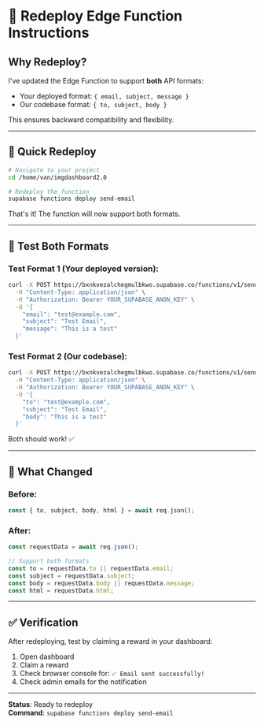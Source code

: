 # 🔄 Redeploy Edge Function Instructions

## Why Redeploy?

I've updated the Edge Function to support **both** API formats:
- Your deployed format: `{ email, subject, message }`
- Our codebase format: `{ to, subject, body }`

This ensures backward compatibility and flexibility.

---

## 🚀 Quick Redeploy

```bash
# Navigate to your project
cd /home/van/imgdashboard2.0

# Redeploy the function
supabase functions deploy send-email
```

That's it! The function will now support both formats.

---

## 🧪 Test Both Formats

### Test Format 1 (Your deployed version):
```bash
curl -X POST https://bxnkvezalchegmulbkwo.supabase.co/functions/v1/send-email \
  -H "Content-Type: application/json" \
  -H "Authorization: Bearer YOUR_SUPABASE_ANON_KEY" \
  -d '{
    "email": "test@example.com",
    "subject": "Test Email",
    "message": "This is a test"
  }'
```

### Test Format 2 (Our codebase):
```bash
curl -X POST https://bxnkvezalchegmulbkwo.supabase.co/functions/v1/send-email \
  -H "Content-Type: application/json" \
  -H "Authorization: Bearer YOUR_SUPABASE_ANON_KEY" \
  -d '{
    "to": "test@example.com",
    "subject": "Test Email",
    "body": "This is a test"
  }'
```

Both should work! ✅

---

## 📝 What Changed

### Before:
```typescript
const { to, subject, body, html } = await req.json();
```

### After:
```typescript
const requestData = await req.json();

// Support both formats
const to = requestData.to || requestData.email;
const subject = requestData.subject;
const body = requestData.body || requestData.message;
const html = requestData.html;
```

---

## ✅ Verification

After redeploying, test by claiming a reward in your dashboard:

1. Open dashboard
2. Claim a reward
3. Check browser console for: `✅ Email sent successfully!`
4. Check admin emails for the notification

---

**Status**: Ready to redeploy  
**Command**: `supabase functions deploy send-email`


